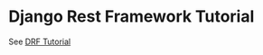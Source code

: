 # Django Rest Framework Tutorial

See [DRF Tutorial](https://www.django-rest-framework.org/tutorial/1-serialization/)
